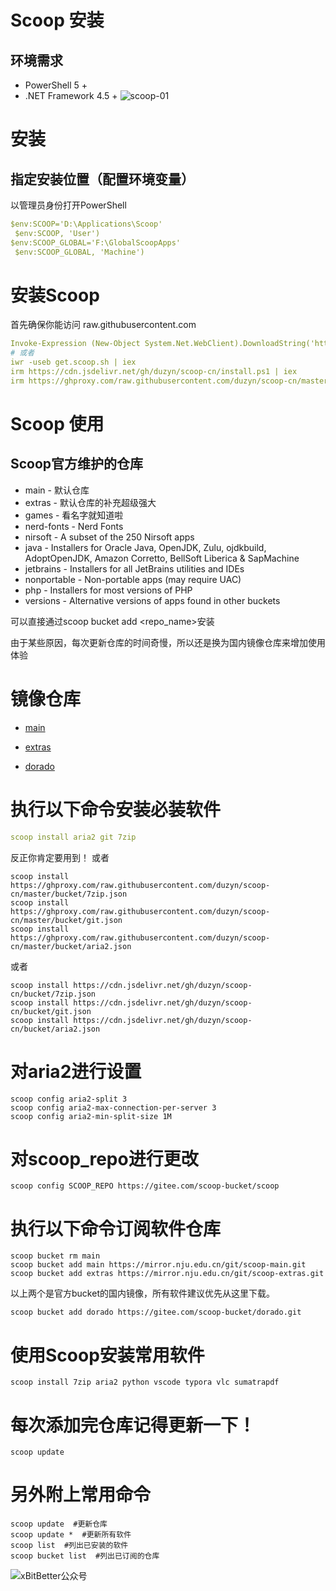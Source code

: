 # Scoop 安装
## 环境需求
- PowerShell 5 +
- .NET Framework 4.5 +
![scoop-01](https://user-images.githubusercontent.com/124132611/216545926-1d034692-d7ae-491a-9237-04065711e7e6.jpg)
# 安装
## 指定安装位置（配置环境变量）
以管理员身份打开PowerShell
```yml
$env:SCOOP='D:\Applications\Scoop'
 $env:SCOOP, 'User')
$env:SCOOP_GLOBAL='F:\GlobalScoopApps'
 $env:SCOOP_GLOBAL, 'Machine')
```
# 安装Scoop
首先确保你能访问 raw.githubusercontent.com
```yml
Invoke-Expression (New-Object System.Net.WebClient).DownloadString('https://get.scoop.sh')
# 或者
iwr -useb get.scoop.sh | iex
irm https://cdn.jsdelivr.net/gh/duzyn/scoop-cn/install.ps1 | iex
irm https://ghproxy.com/raw.githubusercontent.com/duzyn/scoop-cn/master/install.ps1 | iex
```

# Scoop 使用
## Scoop官方维护的仓库
- main - 默认仓库
- extras - 默认仓库的补充超级强大
- games - 看名字就知道啦
- nerd-fonts - Nerd Fonts
- nirsoft - A subset of the 250 Nirsoft apps
- java - Installers for Oracle Java, OpenJDK, Zulu, ojdkbuild, AdoptOpenJDK, Amazon Corretto, BellSoft Liberica & SapMachine
- jetbrains - Installers for all JetBrains utilities and IDEs
- nonportable - Non-portable apps (may require UAC)
- php - Installers for most versions of PHP
- versions - Alternative versions of apps found in other buckets

可以直接通过scoop bucket add <repo_name>安装

由于某些原因，每次更新仓库的时间奇慢，所以还是换为国内镜像仓库来增加使用体验

# 镜像仓库
- [main](https://mirror.nju.edu.cn/git/scoop-main.git "main")

- [extras](https://mirror.nju.edu.cn/git/scoop-extras.git "extras")

- [dorado](https://gitee.com/scoop-bucket/dorado.git "dorado")

# 执行以下命令安装必装软件
```yml
scoop install aria2 git 7zip
```
反正你肯定要用到！
或者
```
scoop install https://ghproxy.com/raw.githubusercontent.com/duzyn/scoop-cn/master/bucket/7zip.json
scoop install https://ghproxy.com/raw.githubusercontent.com/duzyn/scoop-cn/master/bucket/git.json
scoop install https://ghproxy.com/raw.githubusercontent.com/duzyn/scoop-cn/master/bucket/aria2.json
```
或者
```
scoop install https://cdn.jsdelivr.net/gh/duzyn/scoop-cn/bucket/7zip.json
scoop install https://cdn.jsdelivr.net/gh/duzyn/scoop-cn/bucket/git.json
scoop install https://cdn.jsdelivr.net/gh/duzyn/scoop-cn/bucket/aria2.json
```
# 对aria2进行设置
```
scoop config aria2-split 3 
scoop config aria2-max-connection-per-server 3 
scoop config aria2-min-split-size 1M
```
# 对scoop_repo进行更改
```
scoop config SCOOP_REPO https://gitee.com/scoop-bucket/scoop
```
# 执行以下命令订阅软件仓库
```
scoop bucket rm main
scoop bucket add main https://mirror.nju.edu.cn/git/scoop-main.git
scoop bucket add extras https://mirror.nju.edu.cn/git/scoop-extras.git
```
以上两个是官方bucket的国内镜像，所有软件建议优先从这里下载。
```
scoop bucket add dorado https://gitee.com/scoop-bucket/dorado.git
```

# 使用Scoop安装常用软件
```
scoop install 7zip aria2 python vscode typora vlc sumatrapdf
```

# 每次添加完仓库记得更新一下！
```
scoop update
```
# 另外附上常用命令
```
scoop update  #更新仓库
scoop update *  #更新所有软件
scoop list  #列出已安装的软件
scoop bucket list  #列出已订阅的仓库
```

![xBitBetter公众号](https://dotneteye.github.io/xbitbetter.png "xBitBetter公众号")

